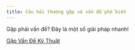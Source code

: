 ```yaml
---
title: Câu hỏi thường gặp và vấn đề phổ biến
---
```


Gặp phải vấn đề? Đây là một số giải pháp nhanh!

[Gặp Vấn Đề Kỹ Thuật](loi-thuong-gap.md)
